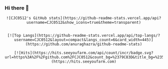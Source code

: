 ### Hi there 👋

<div align="center">

    ![CJC0512's GitHub stats](https://github-readme-stats.vercel.app/api?username=CJC0512&show_icons=true&theme=transparent)


    [![Top Langs](https://github-readme-stats.vercel.app/api/top-langs/?username=CJC0512&layout=compact&langs_count=6&card_width=445)](https://github.com/anuraghazra/github-readme-stats)

    [![Hits](https://hits.seeyoufarm.com/api/count/incr/badge.svg?url=https%3A%2F%2Fgithub.com%2FCJC0512&count_bg=%2379C83D&title_bg=%23555555&icon=&icon_color=%23E7E7E7&title=hits&edge_flat=false)](https://hits.seeyoufarm.com)

</div>


<!--
**CJC0512/CJC0512** is a ✨ _special_ ✨ repository because its `README.md` (this file) appears on your GitHub profile.

Here are some ideas to get you started:

- 🔭 I’m currently working on ...
- 🌱 I’m currently learning ...
- 👯 I’m looking to collaborate on ...
- 🤔 I’m looking for help with ...
- 💬 Ask me about ...
- 📫 How to reach me: ...
- 😄 Pronouns: ...
- ⚡ Fun fact: ...
-->
